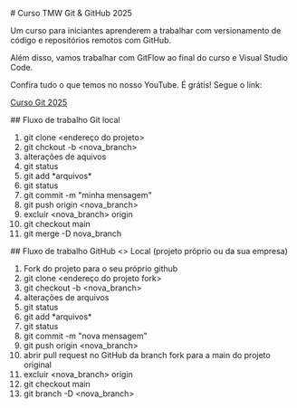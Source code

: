 \# Curso TMW Git \& GitHub 2025

Um curso para iniciantes aprenderem a trabalhar com versionamento de código e repositórios remotos com GitHub.

Além disso, vamos trabalhar com GitFlow ao final do curso e Visual Studio Code.

Confira tudo o que temos no nosso YouTube. É grátis! Segue o link:

[Curso Git 2025](https://youtube.com/@TeoMeWhy)


\## Fluxo de trabalho Git local

1. git clone <endereço do projeto>
2. git chckout -b <nova\_branch>
3. alterações de aquivos
4. git status
5. git add \*arquivos\*
6. git status
7. git commit -m "minha mensagem"
8. git push origin <nova\_branch>
9. excluir <nova\_branch> origin
10. git checkout main
11. git merge -D nova\_branch



\## Fluxo de trabalho GitHub <> Local (projeto próprio ou da sua empresa)

1. Fork do projeto para o seu próprio github
2. git clone <endereço do projeto fork>
3. git checkout -b <nova\_branch>
4. alterações de arquivos
5. git status
6. git add \*arquivos\*
7. git status
8. git commit -m "nova mensagem"
9. git push origin <nova\_branch>
10. abrir pull request no GitHub da branch fork para a main do projeto original
11. excluir <nova\_branch> origin
12. git checkout main
13. git branch -D <nova\_branch>
